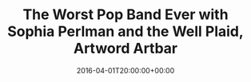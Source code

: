 ---
templateKey: event
guid: 089924b0-6eab-11ea-99c5-002590d1d1b0
date: 2016-04-01T20:00:00+00:00
eventTime: '8pm'
title: The Worst Pop Band Ever  with Sophia Perlman and the Well Plaid, Artword Artbar
artist: The Worst Pop Band Ever  with Sophia Perlman and the Well Plaid
city: Hamilton
venue: Artword Artbar
group: The Worst Pop Band Ever
guests: with Sophia Perlman and the Well Plaid
---